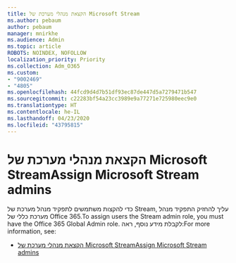 ```yaml
---
title: הקצאת מנהלי מערכת של Microsoft Stream
ms.author: pebaum
author: pebaum
manager: mnirkhe
ms.audience: Admin
ms.topic: article
ROBOTS: NOINDEX, NOFOLLOW
localization_priority: Priority
ms.collection: Adm_O365
ms.custom:
- "9002469"
- "4805"
ms.openlocfilehash: 44fcd9d4d7b51df93ec87de447d5a7279471b547
ms.sourcegitcommit: c22283bf54a23cc3989e9a77271e725980eec9e0
ms.translationtype: HT
ms.contentlocale: he-IL
ms.lasthandoff: 04/23/2020
ms.locfileid: "43795815"
---
```

# <a name="assign-microsoft-stream-admins"></a><span data-ttu-id="a1208-102">הקצאת מנהלי מערכת של Microsoft Stream</span><span class="sxs-lookup"><span data-stu-id="a1208-102">Assign Microsoft Stream admins</span></span>

<span data-ttu-id="a1208-103">כדי להקצות משתמשים לתפקיד מנהל מערכת של Stream, עליך להחזיק התפקיד מנהל מערכת כללי של Office 365.</span><span class="sxs-lookup"><span data-stu-id="a1208-103">To assign users the Stream admin role, you must have the Office 365 Global Admin role.</span></span> <span data-ttu-id="a1208-104">לקבלת מידע נוסף, ראה:</span><span class="sxs-lookup"><span data-stu-id="a1208-104">For more information, see:</span></span>

- [<span data-ttu-id="a1208-105">הקצאת מנהלי מערכת של Microsoft Stream</span><span class="sxs-lookup"><span data-stu-id="a1208-105">Assign Microsoft Stream admins</span></span>](https://docs.microsoft.com/stream/assign-administrator-user-role)

